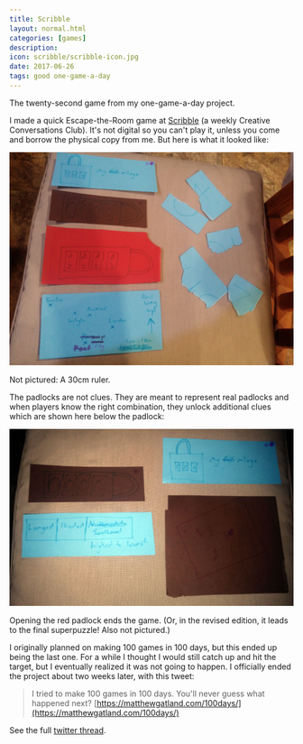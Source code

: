 ```yaml
---
title: Scribble
layout: normal.html
categories: [games]
description:
icon: scribble/scribble-icon.jpg
date: 2017-06-26
tags: good one-game-a-day
---
```


The twenty-second game from my one-game-a-day project.

I made a quick Escape-the-Room game at [Scribble](https://www.facebook.com/scribbleakl/) (a weekly Creative Conversations Club). It's not digital so you can't play it, unless you come and borrow the physical copy from me. But here is what it looked like:

![Scribble screenshot](escape-room-1.jpg)

Not pictured: A 30cm ruler.

The padlocks are not clues. They are meant to represent real padlocks and when players know the right combination, they unlock additional clues which are shown here below the padlock:

![Scribble screenshot](escape-room-2.jpg)

Opening the red padlock ends the game. (Or, in the revised edition, it leads to the final superpuzzle! Also not pictured.)

I originally planned on making 100 games in 100 days, but this ended up being the last one. For a while I thought I would still catch up and hit the target, but I eventually realized it was not going to happen. I officially ended the project about two weeks later, with this tweet:

> I tried to make 100 games in 100 days. You'll never guess what happened next? [https://matthewgatland.com/100days/](https://matthewgatland.com/100days/)

See the full [twitter thread](https://twitter.com/mgatland/status/885100230693105664).
